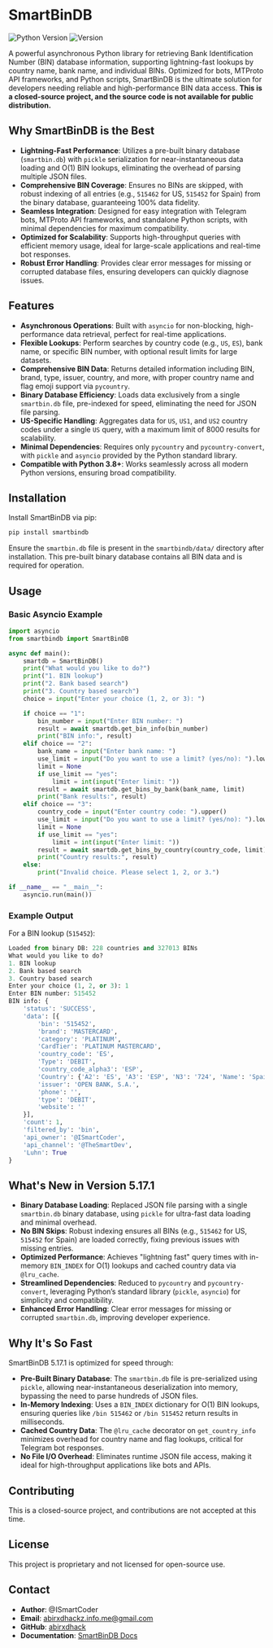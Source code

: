 # SmartBinDB

![Python Version](https://img.shields.io/badge/Python-3.8%2B-blue)
![Version](https://img.shields.io/badge/Version-5.17.1-green)

A powerful asynchronous Python library for retrieving Bank Identification Number (BIN) database information, supporting lightning-fast lookups by country name, bank name, and individual BINs. Optimized for bots, MTProto API frameworks, and Python scripts, SmartBinDB is the ultimate solution for developers needing reliable and high-performance BIN data access. **This is a closed-source project, and the source code is not available for public distribution.**

## Why SmartBinDB is the Best

- **Lightning-Fast Performance**: Utilizes a pre-built binary database (`smartbin.db`) with `pickle` serialization for near-instantaneous data loading and O(1) BIN lookups, eliminating the overhead of parsing multiple JSON files.
- **Comprehensive BIN Coverage**: Ensures no BINs are skipped, with robust indexing of all entries (e.g., `515462` for US, `515452` for Spain) from the binary database, guaranteeing 100% data fidelity.
- **Seamless Integration**: Designed for easy integration with Telegram bots, MTProto API frameworks, and standalone Python scripts, with minimal dependencies for maximum compatibility.
- **Optimized for Scalability**: Supports high-throughput queries with efficient memory usage, ideal for large-scale applications and real-time bot responses.
- **Robust Error Handling**: Provides clear error messages for missing or corrupted database files, ensuring developers can quickly diagnose issues.

## Features

- **Asynchronous Operations**: Built with `asyncio` for non-blocking, high-performance data retrieval, perfect for real-time applications.
- **Flexible Lookups**: Perform searches by country code (e.g., `US`, `ES`), bank name, or specific BIN number, with optional result limits for large datasets.
- **Comprehensive BIN Data**: Returns detailed information including BIN, brand, type, issuer, country, and more, with proper country name and flag emoji support via `pycountry`.
- **Binary Database Efficiency**: Loads data exclusively from a single `smartbin.db` file, pre-indexed for speed, eliminating the need for JSON file parsing.
- **US-Specific Handling**: Aggregates data for `US`, `US1`, and `US2` country codes under a single `US` query, with a maximum limit of 8000 results for scalability.
- **Minimal Dependencies**: Requires only `pycountry` and `pycountry-convert`, with `pickle` and `asyncio` provided by the Python standard library.
- **Compatible with Python 3.8+**: Works seamlessly across all modern Python versions, ensuring broad compatibility.

## Installation

Install SmartBinDB via pip:

```bash
pip install smartbindb
```

Ensure the `smartbin.db` file is present in the `smartbindb/data/` directory after installation. This pre-built binary database contains all BIN data and is required for operation.

## Usage

### Basic Asyncio Example
```python
import asyncio
from smartbindb import SmartBinDB

async def main():
    smartdb = SmartBinDB()
    print("What would you like to do?")
    print("1. BIN lookup")
    print("2. Bank based search")
    print("3. Country based search")
    choice = input("Enter your choice (1, 2, or 3): ")

    if choice == "1":
        bin_number = input("Enter BIN number: ")
        result = await smartdb.get_bin_info(bin_number)
        print("BIN info:", result)
    elif choice == "2":
        bank_name = input("Enter bank name: ")
        use_limit = input("Do you want to use a limit? (yes/no): ").lower()
        limit = None
        if use_limit == "yes":
            limit = int(input("Enter limit: "))
        result = await smartdb.get_bins_by_bank(bank_name, limit)
        print("Bank results:", result)
    elif choice == "3":
        country_code = input("Enter country code: ").upper()
        use_limit = input("Do you want to use a limit? (yes/no): ").lower()
        limit = None
        if use_limit == "yes":
            limit = int(input("Enter limit: "))
        result = await smartdb.get_bins_by_country(country_code, limit)
        print("Country results:", result)
    else:
        print("Invalid choice. Please select 1, 2, or 3.")

if __name__ == "__main__":
    asyncio.run(main())
```

### Example Output
For a BIN lookup (`515452`):
```python
Loaded from binary DB: 228 countries and 327013 BINs
What would you like to do?
1. BIN lookup
2. Bank based search
3. Country based search
Enter your choice (1, 2, or 3): 1
Enter BIN number: 515452
BIN info: {
    'status': 'SUCCESS',
    'data': [{
        'bin': '515452',
        'brand': 'MASTERCARD',
        'category': 'PLATINUM',
        'CardTier': 'PLATINUM MASTERCARD',
        'country_code': 'ES',
        'Type': 'DEBIT',
        'country_code_alpha3': 'ESP',
        'Country': {'A2': 'ES', 'A3': 'ESP', 'N3': '724', 'Name': 'Spain', 'Cont': 'Europe'},
        'issuer': 'OPEN BANK, S.A.',
        'phone': '',
        'type': 'DEBIT',
        'website': ''
    }],
    'count': 1,
    'filtered_by': 'bin',
    'api_owner': '@ISmartCoder',
    'api_channel': '@TheSmartDev',
    'Luhn': True
}
```

## What's New in Version 5.17.1

- **Binary Database Loading**: Replaced JSON file parsing with a single `smartbin.db` binary database, using `pickle` for ultra-fast data loading and minimal overhead.
- **No BIN Skips**: Robust indexing ensures all BINs (e.g., `515462` for US, `515452` for Spain) are loaded correctly, fixing previous issues with missing entries.
- **Optimized Performance**: Achieves "lightning fast" query times with in-memory `BIN_INDEX` for O(1) lookups and cached country data via `@lru_cache`.
- **Streamlined Dependencies**: Reduced to `pycountry` and `pycountry-convert`, leveraging Python’s standard library (`pickle`, `asyncio`) for simplicity and compatibility.
- **Enhanced Error Handling**: Clear error messages for missing or corrupted `smartbin.db`, improving developer experience.

## Why It's So Fast

SmartBinDB 5.17.1 is optimized for speed through:
- **Pre-Built Binary Database**: The `smartbin.db` file is pre-serialized using `pickle`, allowing near-instantaneous deserialization into memory, bypassing the need to parse hundreds of JSON files.
- **In-Memory Indexing**: Uses a `BIN_INDEX` dictionary for O(1) BIN lookups, ensuring queries like `/bin 515462` or `/bin 515452` return results in milliseconds.
- **Cached Country Data**: The `@lru_cache` decorator on `get_country_info` minimizes overhead for country name and flag lookups, critical for Telegram bot responses.
- **No File I/O Overhead**: Eliminates runtime JSON file access, making it ideal for high-throughput applications like bots and APIs.

## Contributing
This is a closed-source project, and contributions are not accepted at this time.

## License
This project is proprietary and not licensed for open-source use.

## Contact
- **Author**: @ISmartCoder
- **Email**: abirxdhackz.info.me@gmail.com
- **GitHub**: [abirxdhack](https://github.com/abirxdhack)
- **Documentation**: [SmartBinDB Docs](https://abirxdhack.github.io/SmartBinDBDocs/)

